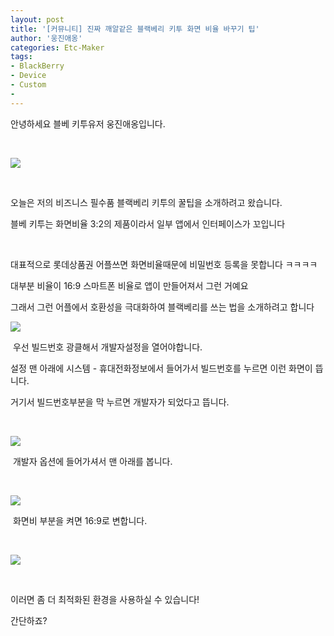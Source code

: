 ```yaml
---
layout: post
title: '[커뮤니티] 진짜 깨알같은 블랙베리 키투 화면 비율 바꾸기 팁'
author: '웅진애옹'
categories: Etc-Maker
tags:
- BlackBerry
- Device
- Custom
-
---
```



<script> location.href='https://cafe.naver.com/develoid/859912' ; </script>

<p>안녕하세요 블베 키투유저 웅진애옹입니다.</p>
<p>&nbsp;</p>
<p><img src="https://cafeptthumb-phinf.pstatic.net/MjAxOTAzMjVfMjMy/MDAxNTUzNTA2NDQzNjE4.pvhyD5So6ru2xhuh3GAaQNVYmun4rPlmUuyHQeGmoOcg.zBB1T7SOR4xWq5BpP0ntHP-vUaDRF0Ij8nOMACXwnJMg.PNG.micro_sd/Screenshot_20190325-183358.png?type=w740"></p>
<p>&nbsp;</p>
<p>오늘은 저의 비즈니스 필수품 블랙베리 키투의 꿀팁을 소개하려고 왔습니다.</p>
<p>블베 키투는 화면비율 3:2의 제품이라서 일부 앱에서 인터페이스가 꼬입니다</p>
<p>&nbsp;</p>
<p>대표적으로 롯데상품권 어플쓰면 화면비율때문에 비밀번호 등록을 못합니다 ㅋㅋㅋㅋ</p>
<p>대부분 비율이 16:9 스마트폰 비율로 앱이 만들어져서 그런 거예요</p>
<p>그래서 그런 어플에서 호환성을 극대화하여 블랙베리를 쓰는 법을 소개하려고 합니다</p>
<p><img src="https://cafeptthumb-phinf.pstatic.net/MjAxOTAzMjVfMTc4/MDAxNTUzNTA2NjI3ODM1.bcl126vUu8b2HWdA_1wbqQm14VsgGfhsmc370ZuYrA0g.xFUuxSlzWcMB8_yfI1kbRzaCssSN4UV__FAsqzbRJIEg.PNG.micro_sd/Screenshot_20190325-183650.png?type=w740"></p>
<p>&nbsp;우선 빌드번호 광클해서 개발자설정을 열어야합니다.</p>
<p>설정 맨 아래에 시스템 - 휴대전화정보에서 들어가서 빌드번호를 누르면 이런 화면이 뜹니다.</p>
<p>거기서 빌드번호부분을 막 누르면 개발자가 되었다고 뜹니다.</p>
<p>&nbsp;</p>
<img src="https://cafeptthumb-phinf.pstatic.net/MjAxOTAzMjVfMTY4/MDAxNTUzNTA2Nzk1NjYx.wyaW71LKy_kVLEzt6__iacya_OnqFa3YbENqotDz0ckg.vcQlh8JpqF44ep_bvB7lVboddlrdu4ctibdoPo1soc8g.PNG.micro_sd/Screenshot_20190325-183946.png?type=w740"><p>&nbsp;개발자 옵션에 들어가셔서 맨 아래를 봅니다.</p>
<p>&nbsp;</p>
<img src="https://cafeptthumb-phinf.pstatic.net/MjAxOTAzMjVfMjMz/MDAxNTUzNTA2ODM4NTg2.GjkYvuGwyzinoN4sRKpE9lD7bO6VebpTO1i1w6CEoYQg.0s0VjAjoC0mZijBTNw9aJz0L4YJIUm_-HAzqpatt1rYg.PNG.micro_sd/Screenshot_20190325-184017.png?type=w740"><p>&nbsp;화면비 부분을 켜면 16:9로 변합니다.</p>
<p>&nbsp;</p>
<p><img src="https://cafeptthumb-phinf.pstatic.net/MjAxOTAzMjVfMjMy/MDAxNTUzNTA2ODk1MDY0.Rfdt8DmNtInQ3O7yb_YXhd0ALYOlGgsLS6rTesUPl2gg.-ni-ze-4kTazePzK35HmVEBfTxUy_3L5qtFkPtj40iMg.PNG.micro_sd/Screenshot_20190325-184127.png?type=w740"></p>
<p>&nbsp;</p>
<p>이러면 좀 더 최적화된 환경을 사용하실 수 있습니다!</p>
<p>간단하죠?</p>
<p>&nbsp;</p>
<p>&nbsp;</p>
